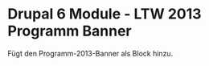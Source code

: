 Drupal 6 Module - LTW 2013 Programm Banner
==========================================

Fügt den Programm-2013-Banner als Block hinzu.